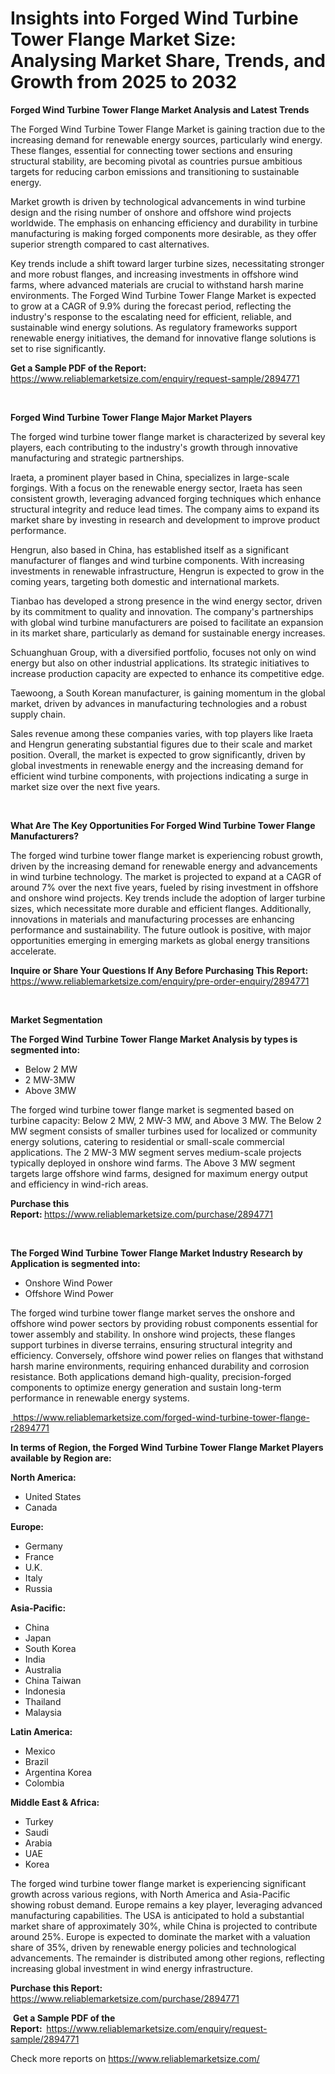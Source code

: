 <p><h1>Insights into Forged Wind Turbine Tower Flange Market Size: Analysing Market Share, Trends, and Growth from 2025 to 2032</h1></p><p><strong>Forged Wind Turbine Tower Flange Market Analysis and Latest Trends</strong></p>
<p><p>The Forged Wind Turbine Tower Flange Market is gaining traction due to the increasing demand for renewable energy sources, particularly wind energy. These flanges, essential for connecting tower sections and ensuring structural stability, are becoming pivotal as countries pursue ambitious targets for reducing carbon emissions and transitioning to sustainable energy. </p><p>Market growth is driven by technological advancements in wind turbine design and the rising number of onshore and offshore wind projects worldwide. The emphasis on enhancing efficiency and durability in turbine manufacturing is making forged components more desirable, as they offer superior strength compared to cast alternatives.</p><p>Key trends include a shift toward larger turbine sizes, necessitating stronger and more robust flanges, and increasing investments in offshore wind farms, where advanced materials are crucial to withstand harsh marine environments. The Forged Wind Turbine Tower Flange Market is expected to grow at a CAGR of 9.9% during the forecast period, reflecting the industry's response to the escalating need for efficient, reliable, and sustainable wind energy solutions. As regulatory frameworks support renewable energy initiatives, the demand for innovative flange solutions is set to rise significantly.</p></p>
<p><strong>Get a Sample PDF of the Report:&nbsp;</strong> <a href="https://www.reliablemarketsize.com/enquiry/request-sample/2894771?utm_campaign=3069&utm_medium=2&utm_source=Github&utm_content=ia&utm_term=15032025&utm_id=forged-wind-turbine-tower-flange">https://www.reliablemarketsize.com/enquiry/request-sample/2894771</a></p>
<p>&nbsp;</p>
<p><strong>Forged Wind Turbine Tower Flange Major Market Players</strong></p>
<p><p>The forged wind turbine tower flange market is characterized by several key players, each contributing to the industry's growth through innovative manufacturing and strategic partnerships. </p><p>Iraeta, a prominent player based in China, specializes in large-scale forgings. With a focus on the renewable energy sector, Iraeta has seen consistent growth, leveraging advanced forging techniques which enhance structural integrity and reduce lead times. The company aims to expand its market share by investing in research and development to improve product performance.</p><p>Hengrun, also based in China, has established itself as a significant manufacturer of flanges and wind turbine components. With increasing investments in renewable infrastructure, Hengrun is expected to grow in the coming years, targeting both domestic and international markets.</p><p>Tianbao has developed a strong presence in the wind energy sector, driven by its commitment to quality and innovation. The company's partnerships with global wind turbine manufacturers are poised to facilitate an expansion in its market share, particularly as demand for sustainable energy increases.</p><p>Schuanghuan Group, with a diversified portfolio, focuses not only on wind energy but also on other industrial applications. Its strategic initiatives to increase production capacity are expected to enhance its competitive edge.</p><p>Taewoong, a South Korean manufacturer, is gaining momentum in the global market, driven by advances in manufacturing technologies and a robust supply chain.</p><p>Sales revenue among these companies varies, with top players like Iraeta and Hengrun generating substantial figures due to their scale and market position. Overall, the market is expected to grow significantly, driven by global investments in renewable energy and the increasing demand for efficient wind turbine components, with projections indicating a surge in market size over the next five years.</p></p>
<p>&nbsp;</p>
<p><strong>What Are The Key Opportunities For Forged Wind Turbine Tower Flange Manufacturers?</strong></p>
<p><p>The forged wind turbine tower flange market is experiencing robust growth, driven by the increasing demand for renewable energy and advancements in wind turbine technology. The market is projected to expand at a CAGR of around 7% over the next five years, fueled by rising investment in offshore and onshore wind projects. Key trends include the adoption of larger turbine sizes, which necessitate more durable and efficient flanges. Additionally, innovations in materials and manufacturing processes are enhancing performance and sustainability. The future outlook is positive, with major opportunities emerging in emerging markets as global energy transitions accelerate.</p></p>
<p><strong>Inquire or Share Your Questions If Any Before Purchasing This Report:</strong> <a href="https://www.reliablemarketsize.com/enquiry/pre-order-enquiry/2894771?utm_campaign=3069&utm_medium=2&utm_source=Github&utm_content=ia&utm_term=15032025&utm_id=forged-wind-turbine-tower-flange">https://www.reliablemarketsize.com/enquiry/pre-order-enquiry/2894771</a></p>
<p>&nbsp;</p>
<p><strong>Market Segmentation</strong></p>
<p><strong>The Forged Wind Turbine Tower Flange Market Analysis by types is segmented into:</strong></p>
<p><ul><li>Below 2 MW</li><li>2 MW-3MW</li><li>Above 3MW</li></ul></p>
<p><p>The forged wind turbine tower flange market is segmented based on turbine capacity: Below 2 MW, 2 MW-3 MW, and Above 3 MW. The Below 2 MW segment consists of smaller turbines used for localized or community energy solutions, catering to residential or small-scale commercial applications. The 2 MW-3 MW segment serves medium-scale projects typically deployed in onshore wind farms. The Above 3 MW segment targets large offshore wind farms, designed for maximum energy output and efficiency in wind-rich areas.</p></p>
<p><strong>Purchase this Report:&nbsp;</strong><a href="https://www.reliablemarketsize.com/purchase/2894771?utm_campaign=3069&utm_medium=2&utm_source=Github&utm_content=ia&utm_term=15032025&utm_id=forged-wind-turbine-tower-flange">https://www.reliablemarketsize.com/purchase/2894771</a></p>
<p>&nbsp;</p>
<p><strong>The Forged Wind Turbine Tower Flange Market Industry Research by Application is segmented into:</strong></p>
<p><ul><li>Onshore Wind Power</li><li>Offshore Wind Power</li></ul></p>
<p><p>The forged wind turbine tower flange market serves the onshore and offshore wind power sectors by providing robust components essential for tower assembly and stability. In onshore wind projects, these flanges support turbines in diverse terrains, ensuring structural integrity and efficiency. Conversely, offshore wind power relies on flanges that withstand harsh marine environments, requiring enhanced durability and corrosion resistance. Both applications demand high-quality, precision-forged components to optimize energy generation and sustain long-term performance in renewable energy systems.</p></p>
<p><a href="https://www.reliablemarketsize.com/forged-wind-turbine-tower-flange-r2894771?utm_campaign=3069&utm_medium=2&utm_source=Github&utm_content=ia&utm_term=15032025&utm_id=forged-wind-turbine-tower-flange">&nbsp;https://www.reliablemarketsize.com/forged-wind-turbine-tower-flange-r2894771</a></p>
<p><strong>In terms of Region, the Forged Wind Turbine Tower Flange Market Players available by Region are:</strong></p>
<p>
    <p> <strong> North America: </strong>
        <ul>
            <li>United States</li>
            <li>Canada</li>
        </ul>
        </p> 
    <p> <strong> Europe: </strong>
        <ul>
            <li>Germany</li>
            <li>France</li>
            <li>U.K.</li>
            <li>Italy</li>
            <li>Russia</li>
        </ul>
        </p> 
    <p> <strong> Asia-Pacific: </strong>
        <ul>
            <li>China</li>
            <li>Japan</li>
            <li>South Korea</li>
            <li>India</li>
            <li>Australia</li>
            <li>China Taiwan</li>
            <li>Indonesia</li>
            <li>Thailand</li>
            <li>Malaysia</li>
        </ul>
        </p> 
    <p> <strong> Latin America: </strong>
        <ul>
            <li>Mexico</li>
            <li>Brazil</li>
            <li>Argentina Korea</li>
            <li>Colombia</li>
        </ul>
        </p> 
    <p> <strong> Middle East & Africa: </strong>
        <ul>
            <li>Turkey</li>
            <li>Saudi</li>
            <li>Arabia</li>
            <li>UAE</li>
            <li>Korea</li>
        </ul>
    </p>
    </p>
<p><p>The forged wind turbine tower flange market is experiencing significant growth across various regions, with North America and Asia-Pacific showing robust demand. Europe remains a key player, leveraging advanced manufacturing capabilities. The USA is anticipated to hold a substantial market share of approximately 30%, while China is projected to contribute around 25%. Europe is expected to dominate the market with a valuation share of 35%, driven by renewable energy policies and technological advancements. The remainder is distributed among other regions, reflecting increasing global investment in wind energy infrastructure.</p></p>
<p><strong>Purchase this Report: </strong><a href="https://www.reliablemarketsize.com/purchase/2894771?utm_campaign=3069&utm_medium=2&utm_source=Github&utm_content=ia&utm_term=15032025&utm_id=forged-wind-turbine-tower-flange">https://www.reliablemarketsize.com/purchase/2894771</a></p>
<p>&nbsp;<strong>Get a Sample PDF of the Report:&nbsp;&nbsp;</strong><a href="https://www.reliablemarketsize.com/enquiry/request-sample/2894771?utm_campaign=3069&utm_medium=2&utm_source=Github&utm_content=ia&utm_term=15032025&utm_id=forged-wind-turbine-tower-flange">https://www.reliablemarketsize.com/enquiry/request-sample/2894771</a></p>
<p><strong></strong></p>
<p>Check more reports on <a href="https://www.reliablemarketsize.com/?utm_campaign=3069&utm_medium=2&utm_source=Github&utm_content=ia&utm_term=15032025&utm_id=forged-wind-turbine-tower-flange">https://www.reliablemarketsize.com/</a></p>